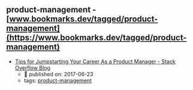 product-management - [www.bookmarks.dev/tagged/product-management](https://www.bookmarks.dev/tagged/product-management)
---
* [Tips for Jumpstarting Your Career As a Product Manager - Stack Overflow Blog](https://stackoverflow.blog/2017/06/23/tips-jumpstarting-career-product-manager/)
    * :calendar: published on: 2017-06-23
    * tags: [product-management](../tagged/product-management.md)
